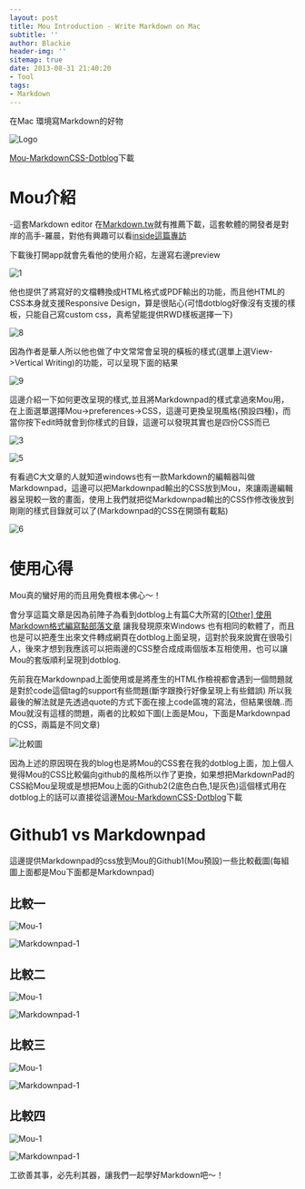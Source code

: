 ```yaml
---
layout: post
title: Mou Introduction - Write Markdown on Mac
subtitle: ''
author: Blackie
header-img: ''
sitemap: true
date: 2013-08-31 21:40:20
- Tool
tags:
- Markdown
---
```


在Mac 環境寫Markdown的好物

<!-- More -->

![Logo](mou_logo.png)

[Mou-MarkdownCSS-Dotblog](http://github.com/blackie1019/Mou-MarkdownCSS-Dotblog)下載

# Mou介紹 #

-這套Markdown editor 在[Markdown.tw](http://markdown.tw/)就有推薦下載，這套軟體的開發者是對岸的高手-羅晨，對他有興趣可以看[inside這篇專訪](http://www.inside.com.tw/2013/07/19/mou-creator-chen-luo-interview)

下載後打開app就會先看他的使用介紹，左邊寫右邊preview

![1](1.png)

他也提供了將寫好的文檔轉換成HTML格式或PDF輸出的功能，而且他HTML的CSS本身就支援Responsive Design，算是很貼心(可惜dotblog好像沒有支援的樣板，只能自己寫custom css，真希望能提供RWD樣板選擇一下)

![8](8.png)

因為作者是華人所以他也做了中文常常會呈現的橫板的樣式(選單上選View->Vertical Writing)的功能，可以呈現下面的結果

![9](9.png)

這邊介紹一下如何更改呈現的樣式,並且將Markdownpad的樣式拿過來Mou用，在上面選單選擇Mou->preferences->CSS，這邊可更換呈現風格(預設四種)，而當你按下edit時就會到你樣式的目錄，這邊可以發現其實也是四份CSS而已

![3](3.png)

![5](5.png)

有看過C大文章的人就知道windows也有一款Markdown的編輯器叫做Markdownpad，這邊可以把Markdownpad輸出的CSS放到Mou，來讓兩邊編輯器呈現較一致的畫面，使用上我們就把從Markdownpad輸出的CSS作修改後放到剛剛的樣式目錄就可以了(Markdownpad的CSS在開頭有載點)

![6](6.png)

# 使用心得 #

Mou真的蠻好用的而且用免費根本佛心～！

會分享這篇文章是因為前陣子為看到dotblog上有篇C大所寫的[[Other] 使用Markdown格式編寫點部落文章](http://www.dotblogs.com.tw/clark/archive/2013/08/25/115495.aspx) 讓我發現原來Windows 也有相同的軟體了，而且也是可以把產生出來文件轉成網頁在dotblog上面呈現，這對於我來說實在很吸引人，後來才想到我應該可以把兩邊的CSS整合成成兩個版本互相使用，也可以讓Mou的套版順利呈現到dotblog.

先前我在Markdownpad上面使用或是將產生的HTML作檢視都會遇到一個問題就是對於code這個tag的support有些問題(斷字跟換行好像呈現上有些錯誤)
所以我最後的解法就是先透過quote的方式下面在接上code區塊的寫法，但結果很醜..而Mou就沒有這樣的問題，兩者的比較如下圖(上面是Mou，下面是Markdownpad的CSS，兩篇是不同文章)

![比較圖](7.png)

因為上述的原因現在我的blog也是將Mou的CSS套在我的dotblog上面，加上個人覺得Mou的CSS比較偏向github的風格所以作了更換，如果想把MarkdownPad的CSS給Mou呈現或是想把Mou上面的Github2(2底色白色,1是灰色)這個樣式用在dotblog上的話可以直接從這邊[Mou-MarkdownCSS-Dotblog](http://github.com/blackie1019/Mou-MarkdownCSS-Dotblog)下載

# Github1 vs Markdownpad #

這邊提供Markdownpad的css放到Mou的Github1(Mou預設)一些比較截圖(每組圖上面都是Mou下面都是Markdownpad)

## 比較一 ##

![Mou-1](MouGithub_1.png)

![Markdownpad-1](MakeDownPad_1.png)

## 比較二 ##

![Mou-1](MouGithub_2.png)

![Markdownpad-1](MakeDownPad_2.png)

## 比較三 ##

![Mou-1](MouGithub_3.png)

![Markdownpad-1](MakeDownPad_3.png)

## 比較四 ##

![Mou-1](MouGithub_4.png)

![Markdownpad-1](MakeDownPad_4.png)

工欲善其事，必先利其器，讓我們一起學好Markdown吧～！
